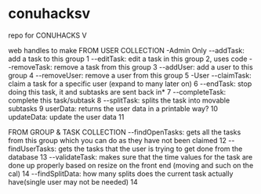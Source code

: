 # conuhacksv
repo for CONUHACKS V

web handles to make
FROM USER COLLECTION
-Admin Only 
--addTask: add a task to this group 1
--editTask: edit a task in this group 2, uses code
--removeTask: remove a task from this group 3
--addUser: add a user to this group 4
--removeUser: remove a user from this group 5
-User 
--claimTask: claim a task for a specific user (expand to many later on) 6
--endTask: stop doing this task, it and subtasks are sent back in* 7
--completeTask: complete this task/subtask 8
--splitTask: splits the task into movable subtasks 9
userData: returns the user data in a printable way? 10
updateData: update the user data 11

FROM GROUP & TASK COLLECTION
--findOpenTasks: gets all the tasks from this group which you can do as they have not been claimed 12
--findUserTasks: gets the tasks that the user is trying to get done from the database 13
--validateTask: makes sure that the time values for the task are done up properly based on resize on the front end (moving and such on the cal) 14
--findSplitData: how many splits does the current task actually have(single user may not be needed) 14